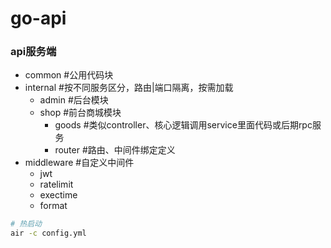 # go-api


### api服务端
- common        #公用代码块
- internal      #按不同服务区分，路由|端口隔离，按需加载
  - admin       #后台模块
  - shop        #前台商城模块
    - goods     #类似controller、核心逻辑调用service里面代码或后期rpc服务
    - router    #路由、中间件绑定定义
- middleware    #自定义中间件
  - jwt
  - ratelimit
  - exectime
  - format


```sh
# 热启动
air -c config.yml

```


